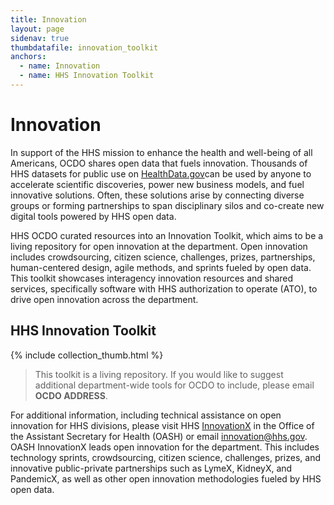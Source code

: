 ```yaml
---
title: Innovation
layout: page
sidenav: true
thumbdatafile: innovation_toolkit
anchors:
  - name: Innovation
  - name: HHS Innovation Toolkit
---
```

# Innovation

In support of the HHS mission to enhance the health and well-being of all Americans, OCDO shares open data that fuels innovation. Thousands of HHS datasets for public use on [HealthData.gov](healthdata.gov)can be used by anyone to accelerate scientific discoveries, power new business models, and fuel innovative solutions.  Often, these solutions arise by connecting diverse groups or forming partnerships to span disciplinary silos and co-create new digital tools powered by HHS open data. 

HHS OCDO curated resources into an Innovation Toolkit, which aims to be a living repository for open innovation at the department. Open innovation includes crowdsourcing, citizen science, challenges, prizes, partnerships, human-centered design, agile methods, and sprints fueled by open data. This toolkit showcases interagency innovation resources and shared services, specifically software with HHS authorization to operate (ATO), to drive open innovation across the department.

## HHS Innovation Toolkit

{% include collection_thumb.html %}

> This toolkit is a living repository. If you would like to suggest additional department-wide tools for OCDO to include, please email __OCDO ADDRESS__. 

For additional information, including technical assistance on open innovation for HHS divisions, please visit HHS [InnovationX](https://www.hhs.gov/ash/osm/innovationx/index.html) in the Office of the Assistant Secretary for Health (OASH) or email [innovation@hhs.gov](mailto:innovation@hhs.gov). OASH InnovationX leads open innovation for the department. This includes technology sprints, crowdsourcing, citizen science, challenges, prizes, and innovative public-private partnerships such as LymeX, KidneyX, and PandemicX, as well as other open innovation methodologies fueled by HHS open data.
